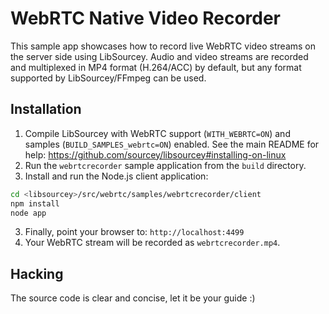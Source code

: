 # WebRTC Native Video Recorder

This sample app showcases how to record live WebRTC video streams on the server side using LibSourcey. Audio and video streams are recorded and multiplexed in MP4 format (H.264/ACC) by default, but any format supported by LibSourcey/FFmpeg can be used.

## Installation

1. Compile LibSourcey with WebRTC support (`WITH_WEBRTC=ON`) and samples (`BUILD_SAMPLES_webrtc=ON`) enabled. See the main README for help: https://github.com/sourcey/libsourcey#installing-on-linux
2. Run the `webrtcrecorder` sample application from the `build` directory.
2. Install and run the Node.js client application:

~~~ bash
cd <libsourcey>/src/webrtc/samples/webrtcrecorder/client
npm install
node app
~~~

3. Finally, point your browser to: `http://localhost:4499`
4. Your WebRTC stream will be recorded as `webrtcrecorder.mp4`.

## Hacking

The source code is clear and concise, let it be your guide :)
